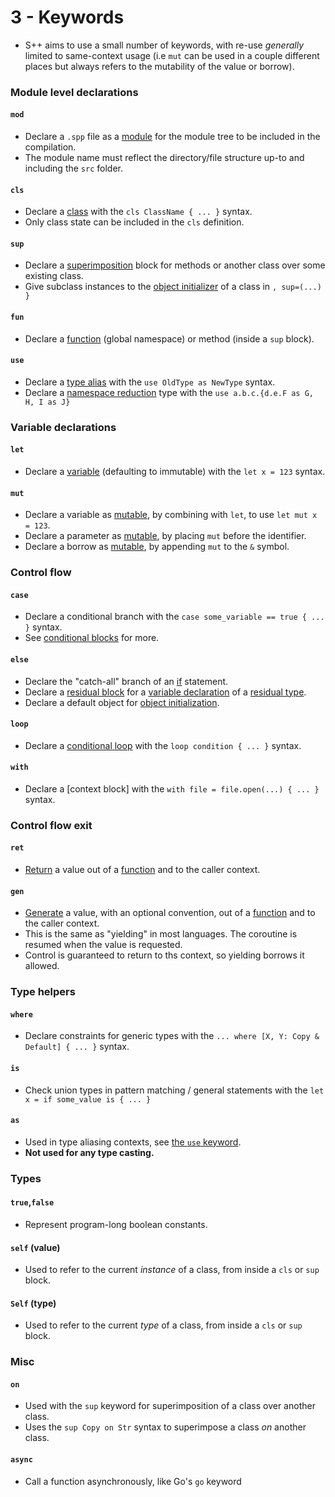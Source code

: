 # 3 - Keywords
- S++ aims to use a small number of keywords, with re-use _generally_ limited to same-context usage (i.e `mut` can 
  be used in a couple different places but always refers to the mutability of the value or borrow).

### Module level declarations
#### `mod`
- Declare a `.spp` file as a [module]() for the module tree to be included in the compilation.
- The module name must reflect the directory/file structure up-to and including the `src` folder.

#### `cls`
- Declare a [class]() with the `cls ClassName { ... }` syntax.
- Only class state can be included in the `cls` definition.

#### `sup`
- Declare a [superimposition]() block for methods or another class over some existing class.
- Give subclass instances to the [object initializer]() of a class in `, sup=(...) }`

#### `fun`
- Declare a [function]() (global namespace) or method (inside a `sup` block).

#### `use`
- Declare a [type alias]() with the `use OldType as NewType` syntax.
- Declare a [namespace reduction]() type with the `use a.b.c.{d.e.F as G, H, I as J}`

### Variable declarations
#### `let`
- Declare a [variable]() (defaulting to immutable) with the `let x = 123` syntax.

#### `mut`
- Declare a variable as [mutable](), by combining with `let`, to use `let mut x = 123`.
- Declare a parameter as [mutable](), by placing `mut` before the identifier.
- Declare a borrow as [mutable](), by appending `mut` to the `&` symbol.

### Control flow
#### `case`
- Declare a conditional branch with the `case some_variable == true { ... }` syntax.
- See [conditional blocks]() for more.

#### `else`
- Declare the "catch-all" branch of an [if](#if) statement.
- Declare a [residual block]() for a [variable declaration]() of a [residual type]().
- Declare a default object for [object initialization]().

#### `loop`
- Declare a [conditional loop]() with the `loop condition { ... }` syntax.

#### `with`
- Declare a [context block] with the `with file = file.open(...) { ... }` syntax.


### Control flow exit
#### `ret`
- [Return]() a value out of a [function]() and to the caller context.

#### `gen`
- [Generate]() a value, with an optional convention, out of a [function]() and to the caller context.
- This is the same as "yielding" in most languages. The coroutine is resumed when the value is requested.
- Control is guaranteed to return to ths context, so yielding borrows it allowed.

### Type helpers
#### `where`
- Declare constraints for generic types with the `... where [X, Y: Copy & Default] { ... }` syntax.

#### `is`
- Check union types in pattern matching / general statements with the `let x = if some_value is { ... }`

#### `as`
- Used in type aliasing contexts, see [the `use` keyword](#use).
- **Not used for any type casting.**

### Types
#### `true`,`false`
- Represent program-long boolean constants.

#### `self` (value)
- Used to refer to the current _instance_ of a class, from inside a `cls` or `sup` block.

#### `Self` (type)
- Used to refer to the current _type_ of a class, from inside a `cls` or `sup` block.

### Misc
#### `on`
- Used with the `sup` keyword for superimposition of a class over another class.
- Uses the `sup Copy on Str` syntax to superimpose a class _on_ another class.

#### `async`
- Call a function asynchronously, like Go's `go` keyword
